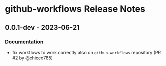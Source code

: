 # github-workflows Release Notes

## 0.0.1-dev - 2023-06-21

### Documentation

- fix workflows to work correctly also on `github-workflows` repository (PR #2 by @chicco785)
